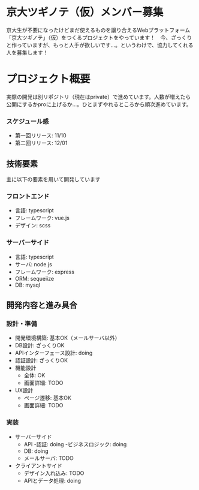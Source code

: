# 京大ツギノテ（仮）メンバー募集
京大生が不要になったけどまだ使えるものを譲り合えるWebプラットフォーム「京大ツギノテ」（仮）をつくるプロジェクトをやっています！　今、ざっくりと作っていますが、もっと人手が欲しいです…。というわけで、協力してくれる人を募集します！

# プロジェクト概要
実際の開発は別リポジトリ（現在はprivate）で進めています。人数が増えたら公開にするかproに上げるか...。ひとまずやれるところから順次進めています。

### スケジュール感
- 第一回リリース: 11/10
- 第二回リリース: 12/01

## 技術要素
主に以下の要素を用いて開発しています
### フロントエンド
- 言語: typescript
- フレームワーク: vue.js
- デザイン: scss

### サーバーサイド
- 言語: typescript
- サーバ: node.js
- フレームワーク: express
- ORM: sequeiize
- DB: mysql


## 開発内容と進み具合
### 設計・準備
- 開発環境構築: 基本OK（メールサーバ以外）
- DB設計: ざっくりOK
- APIインターフェース設計: doing
- 認証設計: ざっくりOK
- 機能設計
  - 全体: OK
  - 画面詳細: TODO
- UX設計
  - ページ遷移: 基本OK
  - 画面詳細: TODO

### 実装
- サーバーサイド
  - API
    -認証: doing
    -ビジネスロジック: doing
  - DB: doing
  - メールサーバ: TODO
- クライアントサイド
  - デザイン入れ込み: TODO
  - APIとデータ処理: doing

